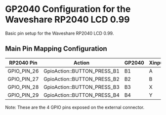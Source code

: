 # GP2040 Configuration for the Waveshare RP2040 LCD 0.99

Basic pin setup for the Waveshare RP2040 LCD 0.99.

## Main Pin Mapping Configuration

| RP2040 Pin  | Action                      | GP2040 | Xinput | Switch | PS3/4/5  | Dinput | Arcade |
|-------------|-----------------------------|--------|--------|--------|----------|--------|--------|
| GPIO_PIN_26 | GpioAction::BUTTON_PRESS_B1 | B1     | A      | B      | Cross    | 2      | K1     |
| GPIO_PIN_27 | GpioAction::BUTTON_PRESS_B2 | B2     | B      | A      | Circle   | 3      | K2     |
| GPIO_PIN_28 | GpioAction::BUTTON_PRESS_B3 | B3     | X      | Y      | Square   | 1      | P1     |
| GPIO_PIN_29 | GpioAction::BUTTON_PRESS_B4 | B4     | Y      | X      | Triangle | 4      | P2     |

Note: These are the 4 GPIO pins exposed on the external connector.
